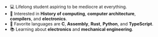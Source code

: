 - 💻 Lifelong student aspiring to be mediocre at everything.
- 🧮 Interested in **History of computing**, **computer architecture**, **compilers**, and **electronics**.
- 📜 Favorite languages are **C**, **Assembly**, **Rust**, **Python**, and **TypeScript**.
- 📚 Learning about **electronics** and **mechanical engineering**.

<!--
- 🏭 Software Developer in insurance domain [[Resume](https://github.com/barrettotte/Resume/blob/master/barrettotte-resume.pdf)] - Java, Groovy, TypeScript, SQL, RPGLE, ColdFusion, JavaScript, and XSLT.
-->

<!--
<br>
<table style="width:100%" align="center">
  <tr>
    <th><a href="https://github.com/barrettotte">
      <img src="https://github-readme-stats.vercel.app/api?username=barrettotte&count_private=true&show_icons=true&theme=dark&include_all_commits=true&hide_rank=true" />
    </a></th>
    <th><a href="https://github.com/barrettotte">
      <img src="https://github-readme-stats.vercel.app/api/top-langs/?username=barrettotte&theme=dark&layout=compact&hide=jupyter%20notebook,HTML,ANTLR,JSON,Markdown&langs_count=8" />
    </a></th>
  </tr>
</table>
-->
